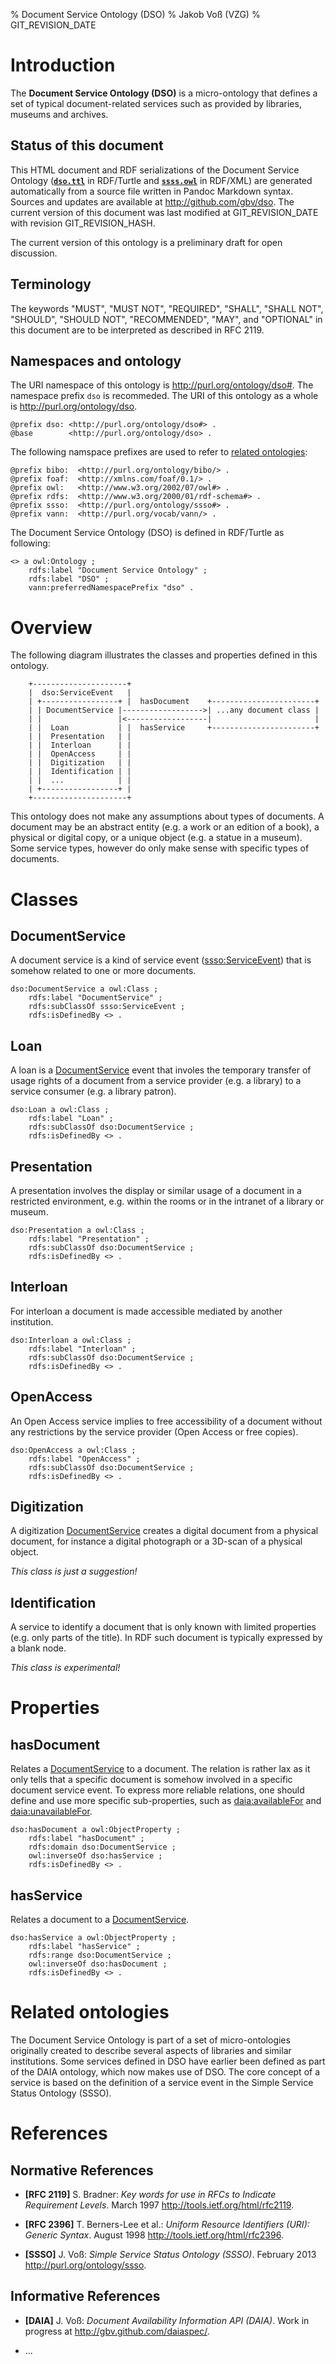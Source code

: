 % Document Service Ontology (DSO)
% Jakob Voß (VZG)
% GIT_REVISION_DATE

# Introduction

The **Document Service Ontology (DSO)** is a micro-ontology that defines a set
of typical document-related services such as provided by libraries, museums and
archives.

## Status of this document

This HTML document and RDF serializations of the Document Service Ontology
([**`dso.ttl`**](dso.ttl) in RDF/Turtle and [**`ssss.owl`**](dso.owl) in
RDF/XML) are generated automatically from a source file written in Pandoc
Markdown syntax. Sources and updates are available at
<http://github.com/gbv/dso>. The current version of this document was last
modified at GIT_REVISION_DATE with revision GIT_REVISION_HASH.

The current version of this ontology is a preliminary draft for open
discussion.

## Terminology

The keywords "MUST", "MUST NOT", "REQUIRED", "SHALL", "SHALL NOT", "SHOULD",
"SHOULD NOT", "RECOMMENDED", "MAY", and "OPTIONAL" in this document are to be
interpreted as described in RFC 2119.

## Namespaces and ontology

The URI namespace of this ontology is <http://purl.org/ontology/dso#>. The
namespace prefix `dso` is recommeded. The URI of this ontology as a whole
is <http://purl.org/ontology/dso>.

    @prefix dso: <http://purl.org/ontology/dso#> .
    @base        <http://purl.org/ontology/dso> .

The following namspace prefixes are used to refer to [related ontologies]:

    @prefix bibo:  <http://purl.org/ontology/bibo/> .
    @prefix foaf:  <http://xmlns.com/foaf/0.1/> .
    @prefix owl:   <http://www.w3.org/2002/07/owl#> .
    @prefix rdfs:  <http://www.w3.org/2000/01/rdf-schema#> .
    @prefix ssso:  <http://purl.org/ontology/ssso#> .
    @prefix vann:  <http://purl.org/vocab/vann/> .

The Document Service Ontology (DSO) is defined in RDF/Turtle as following:

    <> a owl:Ontology ;
        rdfs:label "Document Service Ontology" ;
        rdfs:label "DSO" ;
        vann:preferredNamespacePrefix "dso" .


# Overview

The following diagram illustrates the classes and properties defined in this ontology.

~~~ {.ditaa}
    +---------------------+
    |  dso:ServiceEvent   |
    | +-----------------+ |  hasDocument    +-----------------------+
    | | DocumentService |------------------>| ...any document class |
    | |                 |<------------------|                       |
    | |  Loan           | |  hasService     +-----------------------+
    | |  Presentation   | |
    | |  Interloan      | |
    | |  OpenAccess     | |
    | |  Digitization   | |
    | |  Identification | |
    | |  ...            | |
    | +-----------------+ |
    +---------------------+
~~~

This ontology does not make any assumptions about types of documents.
A document may be an abstract entity (e.g. a work or an edition of a book),
a physical or digital copy, or a unique object (e.g. a statue in a museum).
Some service types, however do only make sense with specific types of
documents.

# Classes

## DocumentService

[DocumentService]: #documentservice

A document service is a kind of service event ([ssso:ServiceEvent]) that is
somehow related to one or more documents.

    dso:DocumentService a owl:Class ;
        rdfs:label "DocumentService" ;
        rdfs:subClassOf ssso:ServiceEvent ;
        rdfs:isDefinedBy <> .

[ssso:ServiceEvent]: http://purl.org/ontology/ssso#ServiceEvent

## Loan

[Loan]: #loan

A loan is a [DocumentService] event that involes the temporary transfer of usage rights
of a document from a service provider (e.g. a library) to a service consumer
(e.g. a library patron).

    dso:Loan a owl:Class ;
        rdfs:label "Loan" ;
        rdfs:subClassOf dso:DocumentService ;
        rdfs:isDefinedBy <> .

## Presentation

[Presentation]: #presentation

A presentation involves the display or similar usage of a document in a
restricted environment, e.g.  within the rooms or in the intranet of a library
or museum.

    dso:Presentation a owl:Class ;
        rdfs:label "Presentation" ;
        rdfs:subClassOf dso:DocumentService ;
        rdfs:isDefinedBy <> .

## Interloan

[Interloan]: #interloan

For interloan a document is made accessible mediated by another institution.

    dso:Interloan a owl:Class ;
        rdfs:label "Interloan" ;
        rdfs:subClassOf dso:DocumentService ;
        rdfs:isDefinedBy <> .

## OpenAccess

[OpenAccess]: #openaccess

An Open Access service implies to free accessibility of a document without any
restrictions by the service provider (Open Access or free copies).

    dso:OpenAccess a owl:Class ;
        rdfs:label "OpenAccess" ;
        rdfs:subClassOf dso:DocumentService ;
        rdfs:isDefinedBy <> .


## Digitization

[Digitization]: #digitization

A digitization [DocumentService] creates a digital document from a physical
document, for instance a digital photograph or a 3D-scan of a physical object.

*This class is just a suggestion!*


## Identification

A service to identify a document that is only known with limited properties
(e.g. only parts of the title). In RDF such document is typically expressed by
a blank node.

*This class is experimental!*

# Properties

## hasDocument

[hasDocument]: #hasDocument

Relates a [DocumentService] to a document. The relation is rather lax as it
only tells that a specific document is somehow involved in a specific document
service event.  To express more reliable relations, one should define and use
more specific sub-properties, such as [daia:availableFor] and
[daia:unavailableFor].

    dso:hasDocument a owl:ObjectProperty ;
        rdfs:label "hasDocument" ;
        rdfs:domain dso:DocumentService ;
        owl:inverseOf dso:hasService ;
        rdfs:isDefinedBy <> .

[daia:availableFor]: http://purl.org/ontology/daia/availableFor 
[daia:unavailableFor]: http://purl.org/ontology/daia/unavailableFor 

## hasService

[hasService]: #hasService

Relates a document to a [DocumentService].

    dso:hasService a owl:ObjectProperty ;
        rdfs:label "hasService" ;
        rdfs:range dso:DocumentService ;
        owl:inverseOf dso:hasDocument ;
        rdfs:isDefinedBy <> .

# Related ontologies

[related ontologies]: #related-ontologies

The Document Service Ontology is part of a set of micro-ontologies originally
created to describe several aspects of libraries and similar institutions. Some
services defined in DSO have earlier been defined as part of the DAIA ontology,
which now makes use of DSO. The core concept of a service is based on the definition
of a service event in the Simple Service Status Ontology (SSSO).


# References

## Normative References

* **[RFC 2119]** S. Bradner: *Key words for use in RFCs to Indicate Requirement Levels*. 
  March 1997 <http://tools.ietf.org/html/rfc2119>.

* **[RFC 2396]** T. Berners-Lee et al.: *Uniform Resource Identifiers (URI): Generic Syntax*.
  August 1998 <http://tools.ietf.org/html/rfc2396>.

* **[SSSO]** J. Voß: *Simple Service Status Ontology (SSSO)*.
  February 2013 <http://purl.org/ontology/ssso>.

## Informative References

* **[DAIA]** J. Voß: *Document Availability Information API (DAIA)*.
  Work in progress at <http://gbv.github.com/daiaspec/>.

* ...

